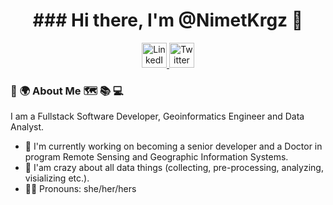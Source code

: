 <div id="header" align= "center">
  <h1>
      ### Hi there, I'm @NimetKrgz 👋
  </h1>
  <div id="badges">
    <a href="https://www.linkedin.com/in/nimet-karagöz-34238390/">
      <img src="https://edent.github.io/SuperTinyIcons/images/svg/linkedin.svg" alt="LinkedIn" width="40px" />
    </a>
    <a href="https://twitter.com/nimetkaragoz">
      <img src="https://edent.github.io/SuperTinyIcons/images/svg/twitter.svg" alt="Twitter" width="40px"/>
    </a>
  </div>
</div>

### 🥳 🌍 About Me 🗺 📚 💻
I am a Fullstack Software Developer, Geoinformatics Engineer and Data Analyst.
- 🌱 I'm currently working on becoming a senior developer and a Doctor in program Remote Sensing and Geographic Information Systems.
- 🧠 I'am crazy about all data things (collecting, pre-processing, analyzing, visializing etc.).
- 👩‍💻 Pronouns: she/her/hers



<!--
**NimetKrgz/NimetKrgz** is a ✨ _special_ ✨ repository because its `README.md` (this file) appears on your GitHub profile.

Here are some ideas to get you started:

- 🔭 I’m currently working on ....
- 🌱 I’m currently learning ...
- 👯 I’m looking to collaborate on ...
- 🤔 I’m looking for help with ...
- 💬 Ask me about ...
- 📫 How to reach me: ...
- 😄 Pronouns: ...
- ⚡ Fun fact: ...
- 🤩
-->

